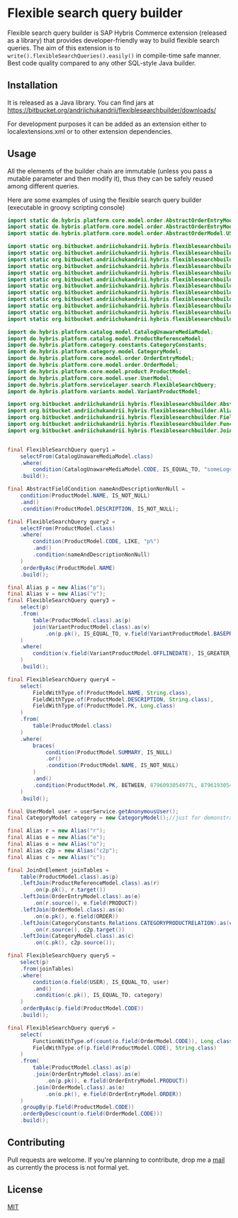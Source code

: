 # Flexible search query builder

Flexible search query builder is SAP Hybris Commerce extension (released as a library) that provides developer-friendly way to build flexible search queries.
The aim of this extension is to `write().flexibleSearchQueries().easily()` in compile-time safe manner. Best code quality compared to any other SQL-style Java builder.

## Installation

It is released as a Java library.
You can find jars at https://bitbucket.org/andriichukandrii/flexiblesearchbuilder/downloads/

For development purposes it can be added as an extension either to localextensions.xml or to other extension dependencies.

## Usage

All the elements of the builder chain are immutable (unless you pass a mutable parameter and then modify it), 
thus they can be safely reused among different queries.

Here are some examples of using the flexible search query builder (executable in groovy scripting console)
```java
import static de.hybris.platform.core.model.order.AbstractOrderEntryModel.ORDER;
import static de.hybris.platform.core.model.order.AbstractOrderEntryModel.PRODUCT;
import static de.hybris.platform.core.model.order.AbstractOrderModel.USER;

import static org.bitbucket.andriichukandrii.hybris.flexiblesearchbuilder.Conditions.braces;
import static org.bitbucket.andriichukandrii.hybris.flexiblesearchbuilder.Conditions.condition;
import static org.bitbucket.andriichukandrii.hybris.flexiblesearchbuilder.FlexibleSearchQueryBuilder.select;
import static org.bitbucket.andriichukandrii.hybris.flexiblesearchbuilder.FlexibleSearchQueryBuilder.selectFrom;
import static org.bitbucket.andriichukandrii.hybris.flexiblesearchbuilder.FromClauseElements.table;
import static org.bitbucket.andriichukandrii.hybris.flexiblesearchbuilder.ParameterlessConditionType.IS_NOT_NULL;
import static org.bitbucket.andriichukandrii.hybris.flexiblesearchbuilder.ParameterlessConditionType.IS_NULL;
import static org.bitbucket.andriichukandrii.hybris.flexiblesearchbuilder.TwoParameterConditionType.BETWEEN;
import static org.bitbucket.andriichukandrii.hybris.flexiblesearchbuilder.RegularParameterConditionType.IS_EQUAL_TO;
import static org.bitbucket.andriichukandrii.hybris.flexiblesearchbuilder.RegularParameterConditionType.IS_GREATER_THAN;
import static org.bitbucket.andriichukandrii.hybris.flexiblesearchbuilder.RegularParameterConditionType.LIKE;
import static org.bitbucket.andriichukandrii.hybris.flexiblesearchbuilder.SqlFunctions.count;

import de.hybris.platform.catalog.model.CatalogUnawareMediaModel;
import de.hybris.platform.catalog.model.ProductReferenceModel;
import de.hybris.platform.category.constants.CategoryConstants;
import de.hybris.platform.category.model.CategoryModel;
import de.hybris.platform.core.model.order.OrderEntryModel;
import de.hybris.platform.core.model.order.OrderModel;
import de.hybris.platform.core.model.product.ProductModel;
import de.hybris.platform.core.model.user.UserModel;
import de.hybris.platform.servicelayer.search.FlexibleSearchQuery;
import de.hybris.platform.variants.model.VariantProductModel;

import org.bitbucket.andriichukandrii.hybris.flexiblesearchbuilder.AbstractFieldCondition;
import org.bitbucket.andriichukandrii.hybris.flexiblesearchbuilder.Alias;
import org.bitbucket.andriichukandrii.hybris.flexiblesearchbuilder.FieldWithType;
import org.bitbucket.andriichukandrii.hybris.flexiblesearchbuilder.FunctionWithType;
import org.bitbucket.andriichukandrii.hybris.flexiblesearchbuilder.JoinOnElement;


final FlexibleSearchQuery query1 = 
    selectFrom(CatalogUnawareMediaModel.class)
    .where(
        condition(CatalogUnawareMediaModel.CODE, IS_EQUAL_TO, "someLogoCode"))
    .build();

final AbstractFieldCondition nameAndDescriptionNonNull = 
    condition(ProductModel.NAME, IS_NOT_NULL)
    .and()
    .condition(ProductModel.DESCRIPTION, IS_NOT_NULL);

final FlexibleSearchQuery query2 =
    selectFrom(ProductModel.class)
    .where(
        condition(ProductModel.CODE, LIKE, "p%")
        .and()
        .condition(nameAndDescriptionNonNull)
    )
    .orderByAsc(ProductModel.NAME)
    .build();

final Alias p = new Alias("p");
final Alias v = new Alias("v");
final FlexibleSearchQuery query3 =
    select(p)
    .from(
        table(ProductModel.class).as(p)
        join(VariantProductModel.class).as(v)
            .on(p.pk(), IS_EQUAL_TO, v.field(VariantProductModel.BASEPRODUCT))
    )
    .where(
        condition(v.field(VariantProductModel.OFFLINEDATE), IS_GREATER_THAN, timeService.getCurrentTime())
    )
    .build();

final FlexibleSearchQuery query4 =
    select(
        FieldWithType.of(ProductModel.NAME, String.class),
        FieldWithType.of(ProductModel.DESCRIPTION, String.class),
        FieldWithType.of(ProductModel.PK, Long.class)
    )
    .from(
        table(ProductModel.class)
    )
    .where(
        braces(
            condition(ProductModel.SUMMARY, IS_NULL)
            .or()
            .condition(ProductModel.NAME, IS_NOT_NULL)
        )
        .and()
        .condition(ProductModel.PK, BETWEEN, 8796093054977L, 8796193054977L)
    )
    .build();

final UserModel user = userService.getAnonymousUser();
final CategoryModel category = new CategoryModel();//just for demonstration purposes

final Alias r = new Alias("r");
final Alias e = new Alias("e");
final Alias o = new Alias("o");
final Alias c2p = new Alias("c2p");
final Alias c = new Alias("c");

final JoinOnElement joinTables =
    table(ProductModel.class).as(p)
    .leftJoin(ProductReferenceModel.class).as(r)
        .on(p.pk(), r.target())
    .leftJoin(OrderEntryModel.class).as(e)
        .on(r.source(), e.field(PRODUCT))
    .leftJoin(OrderModel.class).as(o)
        .on(o.pk(), e.field(ORDER))
    .leftJoin(CategoryConstants.Relations.CATEGORYPRODUCTRELATION).as(c2p)
        .on(r.source(), c2p.target())
    .leftJoin(CategoryModel.class).as(c)
        .on(c.pk(), c2p.source());

final FlexibleSearchQuery query5 =
    select(p)
    .from(joinTables)
    .where(
        condition(o.field(USER), IS_EQUAL_TO, user)
        .and()
        .condition(c.pk(), IS_EQUAL_TO, category)
    )
    .orderByAsc(p.field(ProductModel.CODE))
    .build();

final FlexibleSearchQuery query6 = 
    select(
        FunctionWithType.of(count(o.field(OrderModel.CODE)), Long.class),
        FieldWithType.of(p.field(ProductModel.CODE), String.class)
    )
    .from(
        table(ProductModel.class).as(p)
        .join(OrderEntryModel.class).as(e)
            .on(p.pk(), e.field(OrderEntryModel.PRODUCT))
        .join(OrderModel.class).as(o)
            .on(o.pk(), e.field(OrderEntryModel.ORDER))
    )
    .groupBy(p.field(ProductModel.CODE))
    .orderByDesc(count(o.field(OrderModel.CODE)))
    .build();

```

## Contributing
Pull requests are welcome. If you're planning to contribute, drop me a [mail](mailto:andrey000mar@gmail.com) as currently the process is not formal yet.

## License
[MIT](https://choosealicense.com/licenses/mit/)
